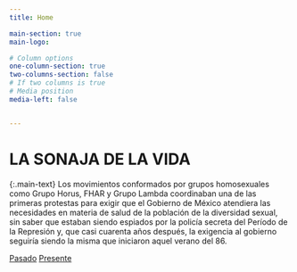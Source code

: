 ```yaml
---
title: Home

main-section: true
main-logo:

# Column options
one-column-section: true
two-columns-section: false
# If two columns is true
# Media position
media-left: false


---
```

# LA SONAJA DE LA VIDA

{:.main-text}
Los movimientos conformados por grupos homosexuales como Grupo Horus, FHAR y Grupo Lambda coordinaban una de las primeras protestas para exigir que el Gobierno de México atendiera las necesidades en materia de salud de la población de la diversidad sexual, sin saber que estaban siendo espiados por la policía secreta del Período de la Represión y, que casi cuarenta años después, la exigencia al gobierno seguiría siendo la misma que iniciaron aquel verano del 86.

[Pasado](/la-sonaja-de-la-vida/los-espias-que-guardaron-al-SIDA-en-un-cajon/)
[Presente](/la-sonaja-de-la-vida/la-sonaja-de-la-vida/)



